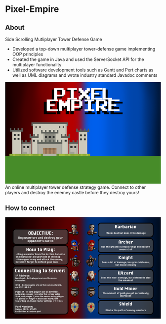 # Pixel-Empire

## About
Side Scrolling Mutliplayer Tower Defense Game

- Developed a top-down multiplayer tower-defense game implementing OOP principles
- Created the game in Java and used the ServerSocket API for the multiplayer functionality
- Utilized software development tools such as Gantt and Pert charts as well as UML diagrams and wrote industry standard Javadoc comments

![img](https://github.com/dnlyun/Pixel-Empire/blob/master/res/Images/Start%20Screen/StartScreen.png)
An online multiplayer tower defense strategy game. Connect to other players and destroy the enemey castle before they destroy yours!

## How to connect
![img](https://github.com/dnlyun/Pixel-Empire/blob/master/res/Images/Start%20Screen/InstructionPicture.png)
